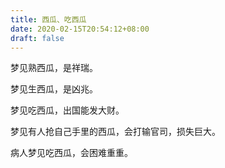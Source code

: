 ```yaml
---
title: 西瓜、吃西瓜
date: 2020-02-15T20:54:12+08:00
draft: false
---
```


梦见熟西瓜，是祥瑞。



梦见生西瓜，是凶兆。



梦见吃西瓜，出国能发大财。



梦见有人抢自己手里的西瓜，会打输官司，损失巨大。



病人梦见吃西瓜，会困难重重。

